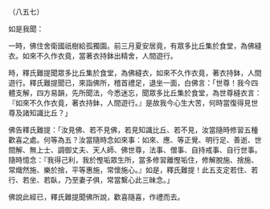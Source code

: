 （八五七）

如是我聞：

一時，佛住舍衛國祇樹給孤獨園。前三月夏安居竟，有眾多比丘集於食堂，為佛縫衣。如來不久作衣竟，當著衣持鉢出精舍，人間遊行。

時，釋氏難提聞眾多比丘集於食堂，為佛縫衣，如來不久作衣竟，著衣持鉢，人間遊行。釋氏難提聞已，來詣佛所，稽首禮足，退坐一面，白佛言：「世尊！我今四體支解，四方易韻，先所聞法，今悉迷忘，聞眾多比丘集於食堂，為世尊縫衣言：『如來不久作衣竟，著衣持鉢，人間遊行。』是故我今心生大苦，何時當復得見世尊及諸知識比丘？」

佛告釋氏難提：「汝見佛、若不見佛，若見知識比丘、若不見，汝當隨時修習五種歡喜之處。何等為五？汝當隨時念如來事：如來、應、等正覺、明行足、善逝、世間解、無上士、調御丈夫、天人師、佛世尊，法事、僧事、自持戒事、自行世事。隨時憶念：『我得己利，我於慳垢眾生所，當多修習離慳垢住，修解脫施、捨施、常熾然施、樂於捨，平等惠施，常懷施心。』如是，釋氏難提！此五支定若住、若行、若坐、若臥，乃至妻子俱，常當繫心此三昧念。」

佛說此經已，釋氏難提聞佛所說，歡喜隨喜，作禮而去。




